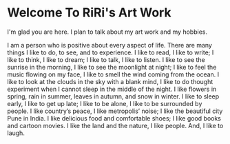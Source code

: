 # Welcome To RiRi's Art Work

I'm glad you are here. I plan to talk about my art work and my hobbies.

  I am a person who is positive about every aspect of life. There are many things I like to do, 
  to see, and to experience. I like to read, I like to write; I like to think, I like to dream; 
  I like to talk, I like to listen. I like to see the sunrise in the morning, I like to see the moonlight at night; 
  I like to feel the music flowing on my face, I like to smell the wind coming from the ocean. I like to look at the clouds 
  in the sky with a blank mind, I like to do thought experiment when I cannot sleep in the middle of the night. 
  I like flowers in spring, rain in summer, leaves in autumn, and snow in winter. I like to sleep early, I like to get up late; 
  I like to be alone, I like to be surrounded by people. I like country’s peace, I like metropolis’ noise; I like the beautiful 
  city Pune in India. I like delicious food and comfortable shoes; I like good books 
  and cartoon movies. I like the land and the nature, I like people. And, I like to laugh.
